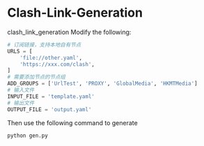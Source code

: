# Clash-Link-Generation
clash_link_generation
Modify the following:
```python
# 订阅链接，支持本地自有节点
URLS = [
    'file://other.yaml',
    'https://xxx.com/clash',
]
# 需要添加节点的节点组
ADD_GROUPS = ['UrlTest', 'PROXY', 'GlobalMedia', 'HKMTMedia']
# 输入文件
INPUT_FILE = 'template.yaml'
# 输出文件
OUTPUT_FILE = 'output.yaml'
```

Then use the following command to generate
```bash
python gen.py
```
